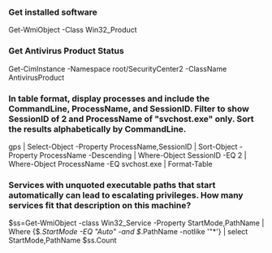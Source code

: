 ### Get installed software
Get-WmiObject -Class Win32_Product

### Get Antivirus Product Status
Get-CimInstance -Namespace root/SecurityCenter2 -ClassName AntivirusProduct

### In table format, display processes and include the CommandLine, ProcessName, and SessionID. Filter to show SessionID of 2 and ProcessName of "svchost.exe" only. Sort the results alphabetically by CommandLine.
gps | Select-Object -Property ProcessName,SessionID | Sort-Object -Property ProcessName -Descending | Where-Object SessionID -EQ 2 | Where-Object ProcessName -EQ svchost.exe | Format-Table

### Services with unquoted executable paths that start automatically can lead to escalating privileges. How many services fit that description on this machine?
$ss=Get-WmiObject -class Win32_Service -Property StartMode,PathName | Where {$_.StartMode -EQ "Auto" -and $_.PathName -notlike '"*'} | select StartMode,PathName
$ss.Count
